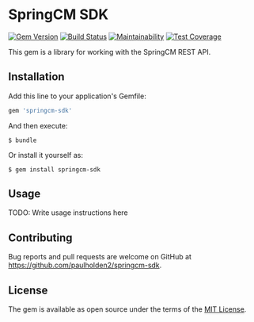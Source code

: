 # SpringCM SDK

[![Gem Version](https://badge.fury.io/rb/springcm-sdk.svg)](https://badge.fury.io/rb/springcm-sdk) [![Build Status](https://travis-ci.org/paulholden2/springcm-sdk.svg?branch=master)](https://travis-ci.org/paulholden2/springcm-sdk) [![Maintainability](https://api.codeclimate.com/v1/badges/06e1dd90fde417de15da/maintainability)](https://codeclimate.com/github/paulholden2/springcm-sdk/maintainability) [![Test Coverage](https://api.codeclimate.com/v1/badges/06e1dd90fde417de15da/test_coverage)](https://codeclimate.com/github/paulholden2/springcm-sdk/test_coverage)

This gem is a library for working with the SpringCM REST API.

## Installation

Add this line to your application's Gemfile:

```ruby
gem 'springcm-sdk'
```

And then execute:

    $ bundle

Or install it yourself as:

    $ gem install springcm-sdk

## Usage

TODO: Write usage instructions here

## Contributing

Bug reports and pull requests are welcome on GitHub at https://github.com/paulholden2/springcm-sdk.

## License

The gem is available as open source under the terms of the [MIT License](https://opensource.org/licenses/MIT).
